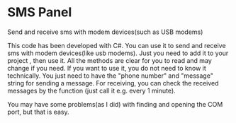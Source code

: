 # SMS Panel
Send and receive sms with modem devices(such as USB modems)

This code has been developed with C#. You can use it to send and receive sms with modem devices(like usb modems).
Just you need to add it to your project , then use it. All the methods are clear for you to read and may change if you need.
If you want to use it, you do not need to know it technically. You just need to have the "phone number" and "message" string for sending a message. For receiving, you can check the received messages by the function (just call it e.g. every 1 minute).

You may have some problems(as I did) with finding and opening the COM port, but that is easy.



